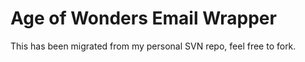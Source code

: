 Age of Wonders Email Wrapper
=================

This has been migrated from my personal SVN repo, feel free to fork.
